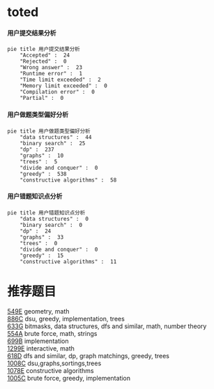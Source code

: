 # toted

<!-- tabs:start -->



#### **用户提交结果分析**

```mermaid
pie title 用户提交结果分析
    "Accepted" :  24
    "Rejected" :  0
    "Wrong answer" :  23
    "Runtime error" :  1
    "Time limit exceeded" :  2
    "Memory limit exceeded" :  0
    "Compilation error" :  0
    "Partial" :  0
```

#### **用户做题类型偏好分析**

```mermaid
pie title 用户做题类型偏好分析
    "data structures" :  44
    "binary search" :  25
    "dp" :  237
    "graphs" :  10
    "trees" :  5
    "divide and conquer" :  0
    "greedy" :  538
    "constructive algorithms" :  58
```
#### **用户错题知识点分析**

```mermaid
pie title 用户错题知识点分析
    "data structures" :  0
    "binary search" :  0
    "dp" :  24
    "graphs" :  33
    "trees" :  0
    "divide and conquer" :  0
    "greedy" :  15
    "constructive algorithms" :  11
```



<!-- tabs:end -->
# 推荐题目
[549E](https://codeforces.com/contest/549/problem/E)		geometry,
                        math		  
[886C](https://codeforces.com/contest/886/problem/C)		dsu,
                        greedy,
                        implementation,
                        trees		  
[633G](https://codeforces.com/contest/633/problem/G)		bitmasks,
                        data structures,
                        dfs and similar,
                        math,
                        number theory		  
[554A](https://codeforces.com/contest/554/problem/A)		brute force,
                        math,
                        strings		  
[699B](https://codeforces.com/contest/699/problem/B)		implementation		  
[1299E](https://codeforces.com/contest/1299/problem/E)		interactive,
                        math		  
[618D](https://codeforces.com/contest/618/problem/D)		dfs and similar,
                        dp,
                        graph matchings,
                        greedy,
                        trees		  
[1008C](https://codeforces.com/contest/1008/problem/C)		dsu,graphs,sortings,trees		  
[1078E](https://codeforces.com/contest/1078/problem/E)		constructive algorithms		  
[1005C](https://codeforces.com/contest/1005/problem/C)		brute force,
                        greedy,
                        implementation		  
